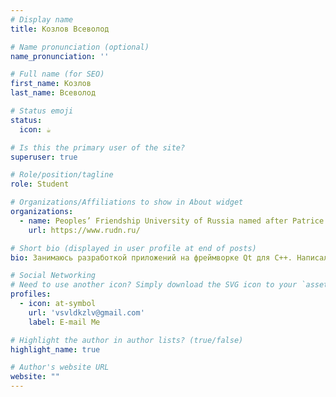 ```yaml
---
# Display name
title: Козлов Всеволод

# Name pronunciation (optional)
name_pronunciation: ''

# Full name (for SEO)
first_name: Козлов
last_name: Всеволод

# Status emoji
status:
  icon: ☕️

# Is this the primary user of the site?
superuser: true

# Role/position/tagline
role: Student

# Organizations/Affiliations to show in About widget
organizations:
  - name: Peoples’ Friendship University of Russia named after Patrice Lumumba
    url: https://www.rudn.ru/

# Short bio (displayed in user profile at end of posts)
bio: Занимаюсь разработкой приложений на фреймворке Qt для C++. Написал много интересных проектов: мониторинг сотрудников, stock advisor, SpotifyAnalogue. Вы можете их найти на моем Гитхабе

# Social Networking
# Need to use another icon? Simply download the SVG icon to your `assets/media/icons/` folder.
profiles:
  - icon: at-symbol
    url: 'vsvldkzlv@gmail.com'
    label: E-mail Me

# Highlight the author in author lists? (true/false)
highlight_name: true

# Author's website URL
website: ""
---
```


